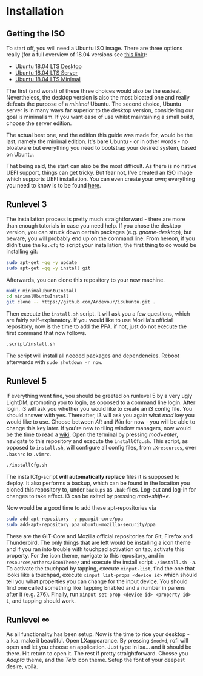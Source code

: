 # Installation

## Getting the ISO

To start off, you will need a Ubuntu ISO image. There are three options really (for a full overview of 18.04 versions see [this link](http://releases.ubuntu.com/18.04/)):

* [Ubuntu 18.04 LTS Desktop](http://releases.ubuntu.com/18.04/ubuntu-18.04.2-desktop-amd64.iso)
* [Ubuntu 18.04 LTS Server](http://releases.ubuntu.com/18.04/ubuntu-18.04.2-live-server-amd64.iso)
* [Ubuntu 18.04 LTS Minimal](https://help.ubuntu.com/community/Installation/MinimalCD)

The first (and worst) of these three choices would also be the easiest. Nevertheless, the desktop version is also the most bloated one and really defeats the purpose of a *minimal* Ubuntu. The second choice, Ubuntu server is in many ways far superior to the desktop version, considering our goal is minimalism. If you want ease of use whilst maintaining a small build, choose the server edition.

The actual best one, and the edition this guide was made for, would be the last, namely the minimal edition. It's bare Ubuntu - or in other words - no bloatware but everything you need to bootstrap your desired system, based on Ubuntu.

That being said, the start can also be the most difficult. As there is no native UEFI support, things can get tricky. But fear not, I've created an ISO image which supports UEFI installation. You can even create your own; everything you need to know is to be found [here](https://github.com/Andevour/Ubuntu-18.04-LTS-Minimal-UEFI-NetInstaller).

## Runlevel 3

The installation process is pretty much straightforward - there are more than enough tutorials in case you need help. If you chose the desktop version, you can struck down certain packages (e.g. *gnome-desktop*), but beware, you will probably end up on the command line. From hereon, if you didn't use the `ks.cfg` to script your installation, the first thing to do would be installing git:

``` sh
sudo apt-get -qq -y update
sudo apt-get -qq -y install git
```

Afterwards, you can clone this repository to your new machine.

``` sh
mkdir minimalUbuntuInstall
cd minimalUbuntuInstall
git clone -- https://github.com/Andevour/i3ubuntu.git .
```

Then execute the `install.sh` script. It will ask you a few questions, which are fairly self-explanatory. If you would like to use Mozilla's official repository, now is the time to add the PPA. if not, just do not execute the first command that now follows.

``` sh
.script/install.sh
```

The script will install all needed packages and dependencies. Reboot afterwards with `sudo shotdown -r now`.

## Runlevel 5

If everything went fine, you should be greeted on runlevel 5 by a very ugly LightDM, prompting you to login, as opposed to a command line login. After login, i3 will ask you whether you would like to create an i3 config file. You should answer with yes. Thereafter, i3 will ask you again what *mod* key you would like to use. Choose between *Alt* and *Win* for now - you will be able to change this key later. If you're new to tiling window managers, now would be the time to read a [wiki](https://wiki.archlinux.org/index.php/I3). Open the terminal by pressing *mod+enter*, navigate to this repository and execute the `installCfg.sh`. This script, as opposed to `install.sh`, will configure all config files, from `.Xresources`, over `.bashrc` to `.vimrc`.

``` sh
./installCfg.sh
```

The installCfg-script **will automatically replace** files it is supposed to deploy. It also performs a backup, which can be found in the location you cloned this repository to, under `backups` as `.bak`-files. Log-out and log-in for changes to take effect. i3 can be exited by pressing *mod+shift+e*.

Now would be a good time to add these apt-repositories via

``` sh
sudo add-apt-repository -y ppa:git-core/ppa
sudo add-apt-repository ppa:ubuntu-mozilla-security/ppa
```

These are the GIT-Core and Mozilla official repositories for Git, Firefox and Thunderbird. The only things that are left would be installing a icon theme and if you ran into trouble with touchpad activation on tap, activate this property. For the icon theme, navigate to this repository, and in `resources/others/IconTheme/` and execute the install script `./install.sh -a`. To activate the touchpad by tapping, execute `xinput-list`, find the one that looks like a touchpad, execute `xinput list-props <device id>` which should tell you what properties you can change for the input device. You should find one called something like Tapping Enabled and a number in parens after it (e.g. 276). Finally, run `xinput set-prop <device id> <property id> 1`, and tapping should work.

## Runlevel ∞

As all functionality has been setup. Now is the time to rice your desktop - a.k.a. make it beautiful. Open LXappearance. By pressing `$mod+d`, rofi will open and let you choose an application. Just type in lxa... and it should be there. Hit return to open it. The rest if pretty straightforward. Chosse you *Adapta* theme, and the *Tela* icon theme. Setup the font of your deepest desire, voilà.
